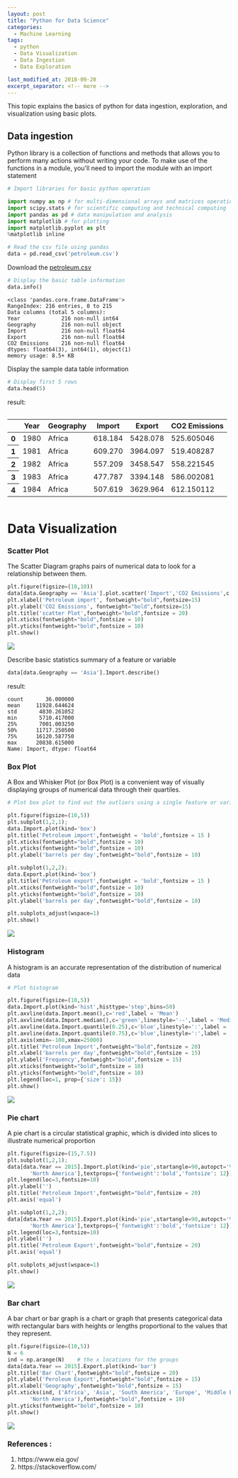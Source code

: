 ```yaml
---
layout: post
title: "Python for Data Science"
categories:
  - Machine Learning
tags:
  - python
  - Data Visualization
  - Data Ingestion
  - Data Exploration

last_modified_at: 2018-09-20
excerpt_separator: <!-- more -->
---
```


This topic explains the basics of python for data ingestion, exploration, and visualization using basic plots.
<!-- more -->

## Data ingestion

Python library is a collection of functions and methods that allows you to perform many actions without writing your code.
To make use of the functions in a module, you'll need to import the module with an import statement

```python
# Import libraries for basic python operation

import numpy as np # for multi-dimensional arrays and matrices operations
import scipy.stats # for scientific computing and technical computing
import pandas as pd # data manipulation and analysis
import matplotlib # for plotting
import matplotlib.pyplot as plt
%matplotlib inline
```


```python
# Read the csv file using pandas
data = pd.read_csv('petroleum.csv')
```
Download the [petroleum.csv](https://github.com/dchandra1985/portfolio/blob/gh-pages/data/petroleum.zip?raw=true)

```python
# Display the basic table information
data.info()
```

    <class 'pandas.core.frame.DataFrame'>
    RangeIndex: 216 entries, 0 to 215
    Data columns (total 5 columns):
    Year             216 non-null int64
    Geography        216 non-null object
    Import           216 non-null float64
    Export           216 non-null float64
    CO2 Emissions    216 non-null float64
    dtypes: float64(3), int64(1), object(1)
    memory usage: 8.5+ KB

Display the sample data table information

```python
# Display first 5 rows
data.head(5)
```




result:


<div style="overflow-x:auto;">
<table>
  <thead>
    <tr>
      <th></th>
      <th>Year</th>
      <th>Geography</th>
      <th>Import</th>
      <th>Export</th>
      <th>CO2 Emissions</th>
    </tr>
  </thead>
  <tbody>
    <tr>
      <th>0</th>
      <td>1980</td>
      <td>Africa</td>
      <td>618.184</td>
      <td>5428.078</td>
      <td>525.605046</td>
    </tr>
    <tr>
      <th>1</th>
      <td>1981</td>
      <td>Africa</td>
      <td>609.270</td>
      <td>3964.097</td>
      <td>519.408287</td>
    </tr>
    <tr>
      <th>2</th>
      <td>1982</td>
      <td>Africa</td>
      <td>557.209</td>
      <td>3458.547</td>
      <td>558.221545</td>
    </tr>
    <tr>
      <th>3</th>
      <td>1983</td>
      <td>Africa</td>
      <td>477.787</td>
      <td>3394.148</td>
      <td>586.002081</td>
    </tr>
    <tr>
      <th>4</th>
      <td>1984</td>
      <td>Africa</td>
      <td>507.619</td>
      <td>3629.964</td>
      <td>612.150112</td>
    </tr>
  </tbody>
</table>
</div>

# Data Visualization

### Scatter Plot

The Scatter Diagram graphs pairs of numerical data to look for a relationship between them.


```python
plt.figure(figsize=(10,10))
data[data.Geography == 'Asia'].plot.scatter('Import','CO2 Emissions',c = 'red')
plt.xlabel('Petroleum import', fontweight="bold",fontsize=15)
plt.ylabel('CO2 Emissions', fontweight="bold",fontsize=15)
plt.title('scatter Plot',fontweight="bold",fontsize = 20)
plt.xticks(fontweight="bold",fontsize = 10)
plt.yticks(fontweight="bold",fontsize = 10)
plt.show()
```

<img src="/images/ML_2_1.png">


Describe basic statistics summary of a feature or variable

```python
data[data.Geography == 'Asia'].Import.describe()
```


result:

    count       36.000000
    mean     11928.644624
    std       4830.261052
    min       5710.417000
    25%       7001.003250
    50%      11717.250500
    75%      16120.587750
    max      20838.615000
    Name: Import, dtype: float64

### Box Plot

A Box and Whisker Plot (or Box Plot) is a convenient way of visually displaying groups of numerical data through their quartiles.


```python
# Plot box plot to find out the outliers using a single feature or variable

plt.figure(figsize=(10,5))
plt.subplot(1,2,1);
data.Import.plot(kind='box')
plt.title('Petroleum import',fontweight = 'bold',fontsize = 15 )
plt.xticks(fontweight="bold",fontsize = 10)
plt.yticks(fontweight="bold",fontsize = 10)
plt.ylabel('barrels per day',fontweight="bold",fontsize = 10)

plt.subplot(1,2,2);
data.Export.plot(kind='box')
plt.title('Petroleum export',fontweight = 'bold',fontsize = 15 )
plt.xticks(fontweight="bold",fontsize = 10)
plt.yticks(fontweight="bold",fontsize = 10)
plt.ylabel('barrels per day',fontweight="bold",fontsize = 10)

plt.subplots_adjust(wspace=1)
plt.show()
```


<img src="/images/ML_2_2.png">


### Histogram

A histogram is an accurate representation of the distribution of numerical data

```python
# Plot histogram

plt.figure(figsize=(10,5))
data.Import.plot(kind='hist',histtype='step',bins=50)
plt.axvline(data.Import.mean(),c='red',label = 'Mean')
plt.axvline(data.Import.median(),c='green',linestyle='--',label = 'Median')
plt.axvline(data.Import.quantile(0.25),c='blue',linestyle=':',label = '0.25 quantile')
plt.axvline(data.Import.quantile(0.75),c='blue',linestyle=':',label = '0.75 quantile')
plt.axis(xmin=-100,xmax=25000)
plt.title('Petroleum Import',fontweight="bold",fontsize = 20)
plt.xlabel('barrels per day',fontweight="bold",fontsize = 15)
plt.ylabel('Frequency',fontweight="bold",fontsize = 15)
plt.xticks(fontweight="bold",fontsize = 10)
plt.yticks(fontweight="bold",fontsize = 10)
plt.legend(loc=1, prop={'size': 15})
plt.show()
```


<img src="/images/ML_2_3.png">

### Pie chart

A pie chart is a circular statistical graphic, which is divided into slices to illustrate numerical proportion

```python
plt.figure(figsize=(15,7.5))
plt.subplot(1,2,1);
data[data.Year == 2015].Import.plot(kind='pie',startangle=90,autopct='%1.1f%%',colors=['C0','C1','C2','C3','C4','C5'],labels = ['Africa', 'Asia', 'South America', 'Europe', 'Middle East',
       'North America'],textprops={'fontweight':'bold','fontsize': 12});
plt.legend(loc=3,fontsize=10)
plt.ylabel('')
plt.title('Petroleum Import',fontweight="bold",fontsize = 20)
plt.axis('equal')

plt.subplot(1,2,2);
data[data.Year == 2015].Export.plot(kind='pie',startangle=90,autopct='%1.1f%%',colors=['C0','C1','C2','C3','C4','C5'],labels = ['Africa', 'Asia', 'South America', 'Europe', 'Middle East',
       'North America'],textprops={'fontweight':'bold','fontsize': 12});
plt.legend(loc=3,fontsize=10)
plt.ylabel('')
plt.title('Petroleum Export',fontweight="bold",fontsize = 20)
plt.axis('equal')

plt.subplots_adjust(wspace=1)
plt.show()
```

<img src="/images/ML_2_4.png">

### Bar chart

A bar chart or bar graph is a chart or graph that presents categorical data with rectangular bars with heights or lengths proportional to the values that they represent.

```python
plt.figure(figsize=(10,5))
N = 6
ind = np.arange(N)    # the x locations for the groups
data[data.Year == 2015].Export.plot(kind='bar')
plt.title('Bar Chart',fontweight="bold",fontsize = 20)
plt.ylabel('Peroleum Export',fontweight="bold",fontsize = 15)
plt.xlabel('Geography',fontweight="bold",fontsize = 15)
plt.xticks(ind, ('Africa', 'Asia', 'South America', 'Europe', 'Middle East',
       'North America'),fontweight="bold",fontsize = 10)
plt.yticks(fontweight="bold",fontsize = 10)
plt.show()
```

<img src="/images/ML_2_5.png">

   
### References :
  
<ol>
  <li> https://www.eia.gov/ </li>
  <li> https://stackoverflow.com/ </li>
</ol>
